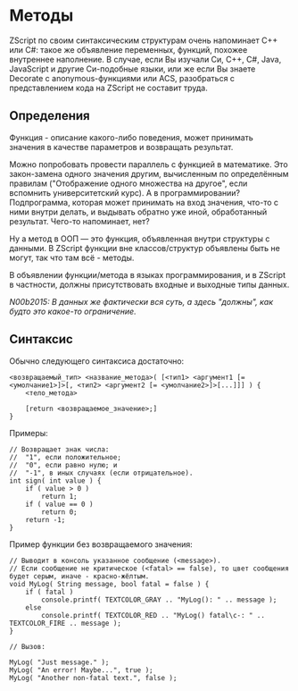# Методы

ZScript по своим синтаксическим структурам очень напоминает C++ или C#: такое же объявление переменных, функций, похожее внутреннее наполнение. В случае, если Вы изучали Си, C++, C#, Java, JavaScript и другие Си-подобные языки, или же если Вы знаете Decorate с anonymous-функциями или ACS, разобраться с представлением кода на ZScript не составит труда.

## Определения

Функция - описание какого-либо поведения, может принимать значения в качестве параметров и возвращать результат.

Можно попробовать провести параллель с функцией в математике. Это закон-замена одного значения другим, вычисленным по определённым правилам ("Отображение одного множества на другое", если вспомнить университетский курс). А в программировании? Подпрограмма, которая может принимать на вход значения, что-то с ними внутри делать, и выдывать обратно уже иной, обработанный результат. Чего-то напоминает, нет?

Ну а метод в ООП — это функция, объявленная внутри структуры с данными. В ZScript функции вне классов/структур объявлены быть не могут, так что там всё - методы.

В объявлении функции/метода в языках программирования, и в ZScript в частности, должны присутствовать входные и выходные типы данных.

_N00b2015: В данных же фактически вся суть, а здесь "должны", как будто это какое-то ограничение._

## Синтаксис

Обычно следующего синтаксиса достаточно:

```
<возвращаемый_тип> <название_метода>( [<тип1> <аргумент1 [= <умолчание1>]>[, <тип2> <аргумент2 [= <умолчание2>]>[...]]] ) {
	<тело_метода>

	[return <возвращаемое_значение>;]
}
```

Примеры:

```
// Возвращает знак числа:
//  "1", если положительное;
//  "0", если равно нулю; и
//  "-1", в иных случаях (если отрицательное).
int sign( int value ) {
	if ( value > 0 )
		return 1;
	if ( value == 0 )
		return 0;
	return -1;
}
```

Пример функции без возвращаемого значения:

```
// Выводит в консоль указанное сообщение (<message>).
// Если сообщение не критическое (<fatal> == false), то цвет сообщения будет серым, иначе - красно-жёлтым.
void MyLog( String message, bool fatal = false ) {
	if ( fatal )
		console.printf( TEXTCOLOR_GRAY .. "MyLog(): " .. message );
	else
		console.printf( TEXTCOLOR_RED .. "MyLog() fatal\c-: " .. TEXTCOLOR_FIRE .. message );
}

// Вызов:

MyLog( "Just message." );
MyLog( "An error! Maybe...", true );
MyLog( "Another non-fatal text.", false );
```

